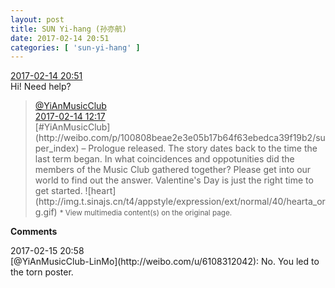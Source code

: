 ```yaml
---
layout: post
title: SUN Yi-hang (孙亦航)
date: 2017-02-14 20:51
categories: [ 'sun-yi-hang' ]
---
```


<div class="weibo-info">
  <a href="http://weibo.com/6108316220/EvxbwhC9y">2017-02-14 20:51</a>
</div>
Hi! Need help?

<!-- more -->

> <div class="weibo-post-name">
>   <a href="http://weibo.com/u/6094546964">@YiAnMusicClub</a>
> </div>
> <div class="weibo-info">
>   <a href="http://weibo.com/6094546964/EvtOT4vfV">2017-02-14 12:17</a>
> </div>  
> [#YiAnMusicClub](http://weibo.com/p/100808beae2e3e05b17b64f63ebedca39f19b2/super_index) – Prologue released. The story dates back to the time the last term began. In what coincidences and oppotunities did the members of the Music Club gathered together? Please get into our world to find out the answer. Valentine's Day is just the right time to get started. ![heart](http://img.t.sinajs.cn/t4/appstyle/expression/ext/normal/40/hearta_org.gif)  
> <small>* View multimedia content(s) on the original page.</small>

**Comments**

<div class="weibo-info">2017-02-15 20:58</div>
[@YiAnMusicClub-LinMo](http://weibo.com/u/6108312042): No. You led to the torn poster.
